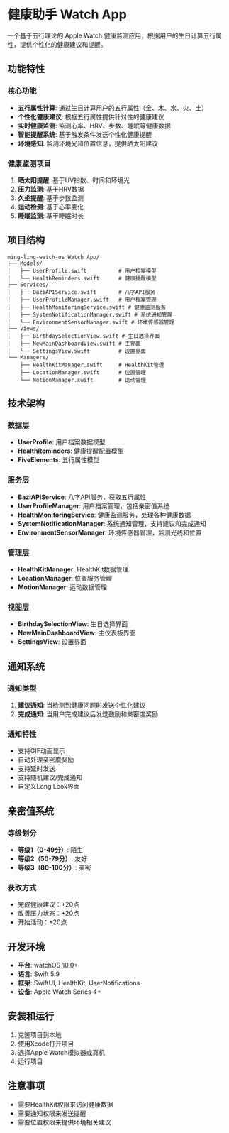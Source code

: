 # 健康助手 Watch App

一个基于五行理论的 Apple Watch 健康监测应用，根据用户的生日计算五行属性，提供个性化的健康建议和提醒。

## 功能特性

### 核心功能
- **五行属性计算**: 通过生日计算用户的五行属性（金、木、水、火、土）
- **个性化健康建议**: 根据五行属性提供针对性的健康建议
- **实时健康监测**: 监测心率、HRV、步数、睡眠等健康数据
- **智能提醒系统**: 基于触发条件发送个性化健康提醒
- **环境感知**: 监测环境光和位置信息，提供晒太阳建议

### 健康监测项目
1. **晒太阳提醒**: 基于UV指数、时间和环境光
2. **压力监测**: 基于HRV数据
3. **久坐提醒**: 基于步数监测
4. **运动检测**: 基于心率变化
5. **睡眠监测**: 基于睡眠时长

## 项目结构

```
ming-ling-watch-os Watch App/
├── Models/
│   ├── UserProfile.swift          # 用户档案模型
│   └── HealthReminders.swift      # 健康提醒模型
├── Services/
│   ├── BaziAPIService.swift       # 八字API服务
│   ├── UserProfileManager.swift   # 用户档案管理
│   ├── HealthMonitoringService.swift # 健康监测服务
│   ├── SystemNotificationManager.swift # 系统通知管理
│   └── EnvironmentSensorManager.swift # 环境传感器管理
├── Views/
│   ├── BirthdaySelectionView.swift # 生日选择界面
│   ├── NewMainDashboardView.swift # 主界面
│   └── SettingsView.swift         # 设置界面
└── Managers/
    ├── HealthKitManager.swift     # HealthKit管理
    ├── LocationManager.swift      # 位置管理
    └── MotionManager.swift        # 运动管理
```

## 技术架构

### 数据层
- **UserProfile**: 用户档案数据模型
- **HealthReminders**: 健康提醒配置模型
- **FiveElements**: 五行属性模型

### 服务层
- **BaziAPIService**: 八字API服务，获取五行属性
- **UserProfileManager**: 用户档案管理，包括亲密值系统
- **HealthMonitoringService**: 健康监测服务，处理各种健康数据
- **SystemNotificationManager**: 系统通知管理，支持建议和完成通知
- **EnvironmentSensorManager**: 环境传感器管理，监测光线和位置

### 管理层
- **HealthKitManager**: HealthKit数据管理
- **LocationManager**: 位置服务管理
- **MotionManager**: 运动数据管理

### 视图层
- **BirthdaySelectionView**: 生日选择界面
- **NewMainDashboardView**: 主仪表板界面
- **SettingsView**: 设置界面

## 通知系统

### 通知类型
1. **建议通知**: 当检测到健康问题时发送个性化建议
2. **完成通知**: 当用户完成建议后发送鼓励和亲密度奖励

### 通知特性
- 支持GIF动画显示
- 自动处理亲密度奖励
- 支持延时发送
- 支持随机建议/完成通知
- 自定义Long Look界面

## 亲密值系统

### 等级划分
- **等级1（0-49分）**: 陌生
- **等级2（50-79分）**: 友好
- **等级3（80-100分）**: 亲密

### 获取方式
- 完成健康建议：+20点
- 改善压力状态：+20点
- 开始活动：+20点

## 开发环境

- **平台**: watchOS 10.0+
- **语言**: Swift 5.9
- **框架**: SwiftUI, HealthKit, UserNotifications
- **设备**: Apple Watch Series 4+

## 安装和运行

1. 克隆项目到本地
2. 使用Xcode打开项目
3. 选择Apple Watch模拟器或真机
4. 运行项目

## 注意事项

- 需要HealthKit权限来访问健康数据
- 需要通知权限来发送提醒
- 需要位置权限来提供环境相关建议 